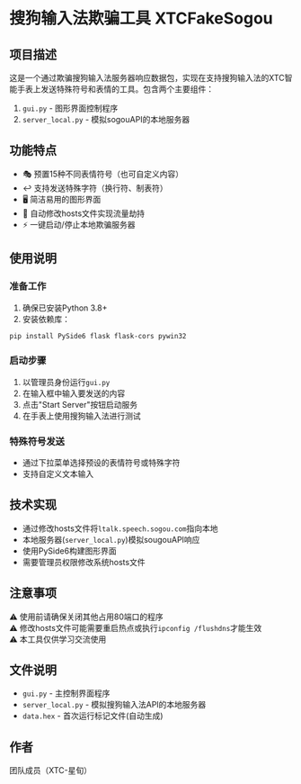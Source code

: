 # 搜狗输入法欺骗工具 XTCFakeSogou

## 项目描述
这是一个通过欺骗搜狗输入法服务器响应数据包，实现在支持搜狗输入法的XTC智能手表上发送特殊符号和表情的工具。包含两个主要组件：

1. `gui.py` - 图形界面控制程序
2. `server_local.py` - 模拟sogouAPI的本地服务器

## 功能特点

- 🎭 预置15种不同表情符号（也可自定义内容）
- ↩️ 支持发送特殊字符（换行符、制表符）
- 🖥️ 简洁易用的图形界面
- 🔄 自动修改hosts文件实现流量劫持
- ⚡ 一键启动/停止本地欺骗服务器

## 使用说明

### 准备工作
1. 确保已安装Python 3.8+
2. 安装依赖库：
```bash
pip install PySide6 flask flask-cors pywin32
```

### 启动步骤
1. 以管理员身份运行`gui.py`
2. 在输入框中输入要发送的内容
3. 点击"Start Server"按钮启动服务
4. 在手表上使用搜狗输入法进行测试

### 特殊符号发送
- 通过下拉菜单选择预设的表情符号或特殊字符
- 支持自定义文本输入

## 技术实现

- 通过修改hosts文件将`ltalk.speech.sogou.com`指向本地
- 本地服务器(`server_local.py`)模拟sougouAPI响应
- 使用PySide6构建图形界面
- 需要管理员权限修改系统hosts文件

## 注意事项

⚠️ 使用前请确保关闭其他占用80端口的程序  
⚠️ 修改hosts文件可能需要重启热点或执行`ipconfig /flushdns`才能生效  
⚠️ 本工具仅供学习交流使用

## 文件说明

- `gui.py` - 主控制界面程序
- `server_local.py` - 模拟搜狗输入法API的本地服务器
- `data.hex` - 首次运行标记文件(自动生成)

## 作者
团队成员（XTC-星旬）
